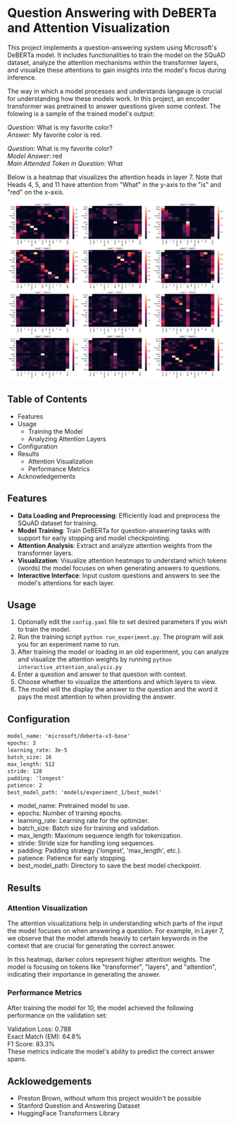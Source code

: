 # Question Answering with DeBERTa and Attention Visualization

This project implements a question-answering system using Microsoft's DeBERTa model. It includes functionalities to train the model on the SQuAD dataset, analyze the attention mechanisms within the transformer layers, and visualize these attentions to gain insights into the model's focus during inference.



The way in which a model processes and understands langauge is crucial for understanding how these models work. In this project, an encoder transformer was pretrained to answer questions given some context. The folowing is a sample of the trained model's output:

*Question:* What is my favorite color?  
*Answer:* My favorite color is red.  

*Question:* What is my favorite color?  
*Model Answer*: red  
*Main Attended Token in Question:* What  


Below is a heatmap that visualizes the attention heads in layer 7. Note that Heads 4, 5, and 11 have attention from "What" in the y-axis to the "is" and "red" on the x-axis.  


![Visualization of attention weights in Layer 11](models/experiment_1/attentions_vis/layer_7.png)

## Table of Contents

- Features
- Usage
    - Training the Model
    - Analyzing Attention Layers
- Configuration
- Results
    - Attention Visualization
    - Performance Metrics
- Acknowledgements 


## Features
- **Data Loading and Preprocessing**: Efficiently load and preprocess the SQuAD dataset for training.
- **Model Training**: Train DeBERTa for question-answering tasks with support for early stopping and model checkpointing.
- **Attention Analysis**: Extract and analyze attention weights from the transformer layers.
- **Visualization**: Visualize attention heatmaps to understand which tokens (words) the model focuses on when generating answers to questions.
- **Interactive Interface**: Input custom questions and answers to see the model's attentions for each layer.

## Usage

1. Optionally edit the `config.yaml` file to set desired parameters if you wish to train the model. 
2. Run the training script `python run_experiment.py`. The program will ask you for an experiment name to run.
3. After training the model or loading in an old experiment, you can analyze and visualize the attention weights by running `python interactive_attention_analysis.py`
4. Enter a question and answer to that question with context.
5. Choose whether to visualize the attentions and which layers to view.
6. The model will the display the answer to the question and the word it pays the most attention to when providing the answer.


## Configuration

    model_name: 'microsoft/deberta-v3-base'
    epochs: 3
    learning_rate: 3e-5
    batch_size: 16
    max_length: 512
    stride: 128
    padding: 'longest'
    patience: 2
    best_model_path: 'models/experiment_1/best_model'

- model_name: Pretrained model to use.  
- epochs: Number of training epochs.  
- learning_rate: Learning rate for the optimizer.  
- batch_size: Batch size for training and validation.  
- max_length: Maximum sequence length for tokenization.  
- stride: Stride size for handling long sequences.  
- padding: Padding strategy ('longest', 'max_length', etc.).  
- patience: Patience for early stopping.  
- best_model_path: Directory to save the best model checkpoint.  


## Results

### Attention Visualization
The attention visualizations help in understanding which parts of the input the model focuses on when answering a question. For example, in Layer 7, we observe that the model attends heavily to certain keywords in the context that are crucial for generating the correct answer.

In this heatmap, darker colors represent higher attention weights. The model is focusing on tokens like "transformer", "layers", and "attention", indicating their importance in generating the answer.

### Performance Metrics
After training the model for 10, the model achieved the following performance on the validation set:

Validation Loss: 0.788  
Exact Match (EM): 64.8%  
F1 Score: 83.3%  
These metrics indicate the model's ability to predict the correct answer spans.  


## Acklowedgements
 - Preston Brown, without whom this project wouldn't be possible
 - Stanford Question and Answering Dataset
 - HuggingFace Transformers Library